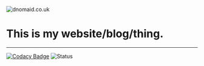 ![dnomaid.co.uk](https://pi.dnomaid.co.uk/_img/wmark/old/liquorice.png)
# This is my website/blog/thing.
---
[![Codacy Badge](https://api.codacy.com/project/badge/Grade/6842163dcb4246cf846170c533d33016)](https://www.codacy.com/app/mrdnomaid/mrdnomaid.github.io?utm_source=github.com&amp;utm_medium=referral&amp;utm_content=mrdnomaid/mrdnomaid.github.io&amp;utm_campaign=Badge_Grade)
![Status](https://img.shields.io/website-up-down-green-red/http/dnomaid.co.uk.svg?label=status)

